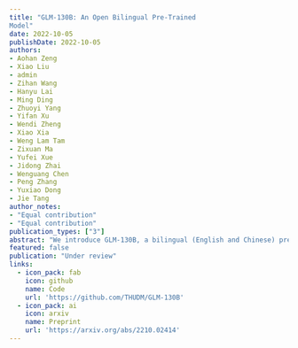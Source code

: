 ```yaml
---
title: "GLM-130B: An Open Bilingual Pre-Trained
Model"
date: 2022-10-05
publishDate: 2022-10-05
authors:
- Aohan Zeng
- Xiao Liu
- admin
- Zihan Wang
- Hanyu Lai
- Ming Ding
- Zhuoyi Yang
- Yifan Xu
- Wendi Zheng
- Xiao Xia
- Weng Lam Tam
- Zixuan Ma
- Yufei Xue
- Jidong Zhai
- Wenguang Chen
- Peng Zhang
- Yuxiao Dong
- Jie Tang
author_notes:
- "Equal contribution"
- "Equal contribution"
publication_types: ["3"]
abstract: "We introduce GLM-130B, a bilingual (English and Chinese) pre-trained language model with 130 billion parameters. It is an attempt to open-source a 100B-scale model at least as good as GPT-3 and unveil how models of such a scale can be successfully pre-trained. Over the course of this effort, we face numerous unexpected technical and engineering challenges, particularly on loss spikes and disconvergence. In this paper, we introduce the training process of GLM-130B including its design choices, training strategies for both efficiency and stability, and engineering efforts. The resultant GLM-130B model offers significant outperformance over GPT-3 175B on a wide range of popular English benchmarks while the performance advantage is not observed in OPT-175B and BLOOM-176B. It also consistently and significantly outperforms ERNIE TITAN 3.0 260B -- the largest Chinese language model -- across related benchmarks. Finally, we leverage a unique scaling property of GLM-130B to reach INT4 quantization, without quantization aware training and with almost no performance loss, making it the first among 100B-scale models. More importantly, the property allows its effective inference on 4×RTX 3090 (24G) or 8×RTX 2080 Ti (11G) GPUs, the most ever affordable GPUs required for using 100B-scale models. The GLM-130B model weights are publicly accessible and its code, training logs, related toolkit, and lessons learned are open-sourced at https://github.com/THUDM/GLM-130B"
featured: false
publication: "Under review"
links:
  - icon_pack: fab
    icon: github
    name: Code
    url: 'https://github.com/THUDM/GLM-130B'
  - icon_pack: ai
    icon: arxiv
    name: Preprint
    url: 'https://arxiv.org/abs/2210.02414'
---
```


